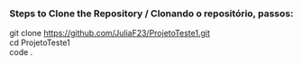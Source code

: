 ### Steps to Clone the Repository / Clonando o repositório, passos:

git clone https://github.com/JuliaF23/ProjetoTeste1.git <br>
cd ProjetoTeste1 <br>
code . <br>
